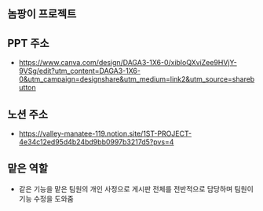 ## 놈팡이 프로젝트


## PPT 주소

  - https://www.canva.com/design/DAGA3-1X6-0/xibloQXviZee9HVjY-9VSg/edit?utm_content=DAGA3-1X6-0&utm_campaign=designshare&utm_medium=link2&utm_source=sharebutton

    
## 노션 주소 

  - https://valley-manatee-119.notion.site/1ST-PROJECT-4e34c12ed95d4b24bd9bb0997b3217d5?pvs=4


## 맡은 역할 

  - 같은 기능을 맡은 팀원의 개인 사정으로 게시판 전체를 전반적으로 담당하며 팀원이 기능 수정을 도와줌 
